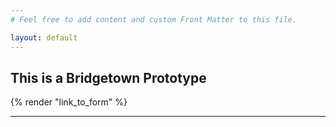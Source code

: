 ```yaml
---
# Feel free to add content and custom Front Matter to this file.

layout: default
---
```


## This is a Bridgetown Prototype 

{% render "link_to_form" %}



----
